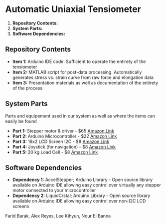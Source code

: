 # Automatic Uniaxial Tensiometer

1. **Repository Contents:** 
2. **System Parts:** 
3. **Software Dependencies:** 

## Repository Contents
- **Item 1:** Arduino IDE code. Sufficient to operate the entirety of the tensiometer
- **Item 2:** MATLAB script for post-data processing. Automatically generates stress vs. strain curve from raw force and elongation data 
- **Item 3:** Presentation materials as well as documentation of the entirety of the process 

## System Parts 
Parts and equipement used in our system as well as where the items can easily be found
- **Part 1:** Stepper motor & driver - $65 [Amazon Link](https://www.amazon.com/gp/product/B012QFRKAO/ref=ppx_yo_dt_b_asin_title_o05_s00?ie=UTF8&psc=1)
- **Part 2:** Arduino Microcontroller - $22 [Amazon Link](https://www.amazon.com/Arduino-A000066-ARDUINO-UNO-R3/dp/B008GRTSV6/ref=sr_1_3?crid=3VL1MZU82I7D&keywords=arduino&qid=1651766056&s=industrial&sprefix=arduino%2Cindustrial%2C91&sr=1-3)
- **Part 3:** 16x2 LCD Screen I2C - $8 [Amazon Link](https://www.amazon.com/ALMOCN-Display-Interface-Backlight-MEGA2560/dp/B08LYHC7CQ/ref=sr_1_5?crid=XXKXR0GDMG4I&keywords=lcd+screen+16x2&qid=1651766111&s=industrial&sprefix=lcd+screen+16x2%2Cindustrial%2C54&sr=1-5)
- **Part 4:** Joystick (for navigation) - $8 [Amazon Link](https://www.amazon.com/Active-Piezo-Buzzer-Module-SunFounder/dp/B014KQLE8Q/ref=sr_1_3?keywords=joystick+arduino&qid=1651766199&s=industrial&sprefix=joystick+%2Cindustrial%2C64&sr=1-3)
- **Part 5:** 20 kg Load Cell - $8 [Amazon Link](https://www.amazon.com/Weighing-Amplifier-Pressure-Portable-Electronic/dp/B09NNYFY3F/ref=sr_1_3?crid=B2ZRQ3387ERW&keywords=20+kg+load+cell&qid=1651767942&s=industrial&sprefix=20kg+load+cell%2Cindustrial%2C66&sr=1-3)

## Software Dependencies
- **Dependency 1:** AccelStepper; Arduino Library - Open source library available on Arduino IDE allowing easy control over virtually any stepper motor connected to your microcontroller 
- **Dependency 2:** LiquidCrstal; Arduino Library - Open source library available on Arduino IDE allowing easy control over non-I2C LCD screens

Farid Barak, Alex Reyes, Lee Kihyun, Nour El Banna
